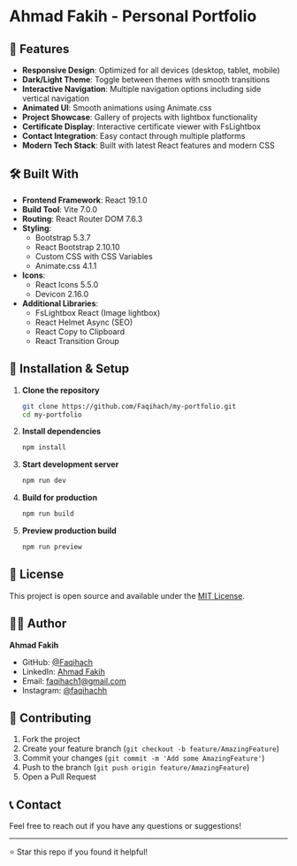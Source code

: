 # Ahmad Fakih - Personal Portfolio

## 🌟 Features

- **Responsive Design**: Optimized for all devices (desktop, tablet, mobile)
- **Dark/Light Theme**: Toggle between themes with smooth transitions
- **Interactive Navigation**: Multiple navigation options including side vertical navigation
- **Animated UI**: Smooth animations using Animate.css
- **Project Showcase**: Gallery of projects with lightbox functionality
- **Certificate Display**: Interactive certificate viewer with FsLightbox
- **Contact Integration**: Easy contact through multiple platforms
- **Modern Tech Stack**: Built with latest React features and modern CSS

## 🛠️ Built With

- **Frontend Framework**: React 19.1.0
- **Build Tool**: Vite 7.0.0
- **Routing**: React Router DOM 7.6.3
- **Styling**:
  - Bootstrap 5.3.7
  - React Bootstrap 2.10.10
  - Custom CSS with CSS Variables
  - Animate.css 4.1.1
- **Icons**:
  - React Icons 5.5.0
  - Devicon 2.16.0
- **Additional Libraries**:
  - FsLightbox React (Image lightbox)
  - React Helmet Async (SEO)
  - React Copy to Clipboard
  - React Transition Group

## 🔧 Installation & Setup

1. **Clone the repository**

   ```bash
   git clone https://github.com/Faqihach/my-portfolio.git
   cd my-portfolio
   ```

2. **Install dependencies**

   ```bash
   npm install
   ```

3. **Start development server**

   ```bash
   npm run dev
   ```

4. **Build for production**

   ```bash
   npm run build
   ```

5. **Preview production build**
   ```bash
   npm run preview
   ```

## 📄 License

This project is open source and available under the [MIT License](LICENSE).

## 👨‍💻 Author

**Ahmad Fakih**

- GitHub: [@Faqihach](https://github.com/Faqihach)
- LinkedIn: [Ahmad Fakih](https://linkedin.com/in/ahmad-fakih-792971372)
- Email: faqihach1@gmail.com
- Instagram: [@faqihachh](https://www.instagram.com/faqihachh/)

## 🤝 Contributing

1. Fork the project
2. Create your feature branch (`git checkout -b feature/AmazingFeature`)
3. Commit your changes (`git commit -m 'Add some AmazingFeature'`)
4. Push to the branch (`git push origin feature/AmazingFeature`)
5. Open a Pull Request

## 📞 Contact

Feel free to reach out if you have any questions or suggestions!

---

⭐️ Star this repo if you found it helpful!
